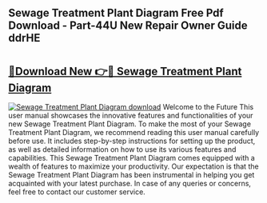 ## Sewage Treatment Plant Diagram Free Pdf Download - Part-44U New Repair Owner Guide ddrHE

# <h2><a href="http://dfhbne.blite.top/?on=Sewage+Treatment+Plant+Diagram">🔗Download New 👉🔴 Sewage Treatment Plant Diagram</a></h2>

[![Sewage Treatment Plant Diagram download](https://i.imgur.com/lujVjoI.png)](http://dfhbne.blite.top/?on=Sewage+Treatment+Plant+Diagram)
Welcome to the Future This user manual showcases the innovative features and functionalities of your new Sewage Treatment Plant Diagram. To make the most of your Sewage Treatment Plant Diagram, we recommend reading this user manual carefully before use. It includes step-by-step instructions for setting up the product, as well as detailed information on how to use its various features and capabilities. This Sewage Treatment Plant Diagram comes equipped with a wealth of features to maximize your productivity. Our expectation is that the Sewage Treatment Plant Diagram has been instrumental in helping you get acquainted with your latest purchase. In case of any queries or concerns, feel free to contact our customer service.
